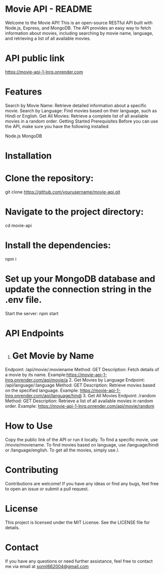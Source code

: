 
# Movie API - README #
Welcome to the Movie API! This is an open-source RESTful API built with Node.js, Express, and MongoDB. The API provides an easy way to fetch information about movies, including searching by movie name, language, and retrieving a list of all available movies.

# API public link
https://movie-api-1-lnrq.onrender.com

# Features
Search by Movie Name: Retrieve detailed information about a specific movie.
Search by Language: Find movies based on their language, such as Hindi or English.
Get All Movies: Retrieve a complete list of all available movies in a random order.
Getting Started
Prerequisites
Before you can use the API, make sure you have the following installed:

Node.js
MongoDB
# Installation

# Clone the repository:
git clone https://github.com/yourusername/movie-api.git

# Navigate to the project directory:
cd movie-api

# Install the dependencies:
npm i

# Set up your MongoDB database and update the connection string in the .env file.
Start the server:
npm start

# API Endpoints
1. # Get Movie by Name #
Endpoint: /api/movie/:moviename
Method: GET
Description: Fetch details of a movie by its name.
Example:https://movie-api-1-lnrq.onrender.com/api/movie/a
2. Get Movies by Language
Endpoint: /api/language/:language
Method: GET
Description: Retrieve movies based on the specified language.
Example: https://movie-api-1-lnrq.onrender.com/api/language/hindi
3. Get All Movies
Endpoint: /random
Method: GET
Description: Retrieve a list of all available movies in random order.
Example: https://movie-api-1-lnrq.onrender.com/api/movie/random
# How to Use
Copy the public link of the API or run it locally.
To find a specific movie, use /movie/moviename.
To find movies based on language, use /language/hindi or /language/english.
To get all the movies, simply use /.
# Contributing
Contributions are welcome! If you have any ideas or find any bugs, feel free to open an issue or submit a pull request.

# License
This project is licensed under the MIT License. See the LICENSE file for details.

# Contact
If you have any questions or need further assistance, feel free to contact me via email at somil662004@gmail.com
